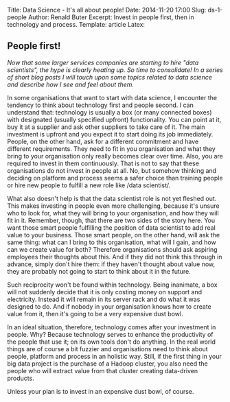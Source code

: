 Title: Data Science - It's all about people!
Date: 2014-11-20 17:00
Slug: ds-1-people
Author: Renald Buter
Excerpt: Invest in people first, then in technology and process.
Template: article
Latex:

## People first!

*Now that some larger services companies are starting to hire "data scientists", the hype is clearly
heating up. So time to consolidate! In a series of short blog posts I will touch upon some topics
related to data science and describe how I see and feel about them.*

In some organisations that want to start with data science, I encounter the tendency to think about
technology first and people second. I can understand that: technology is usually a box (or many
connected boxes) with designated (usually specified upfront) functionality. You can point at it, buy
it at a supplier and ask other suppliers to take care of it. The main investment is upfront and you
expect it to start doing its job immediately. People, on the other hand, ask for a different
commitment and have different requirements. They need to fit in you organisation and what they bring
to your organisation only really becomes clear over time. Also, you are required to invest in them
continuously. That is not to say that these organisations do not invest in people at all. No, but
somehow thinking and deciding on platform and process seems a safer choice than training people or
hire new people to fulfill a new role like /data scientist/.

What also doesn't help is that the data scientist role is not yet fleshed out. This makes investing
in people even more challenging, because it's unsure who to look for, what they will bring to your
organisation, and how they will fit in it. Remember, though, that there are two sides of the story
here. You want those smart people fulfilling the position of data scientist to add real value to
your business. Those smart people, on the other hand, will ask the same thing: what can I bring to
this organisation, what will I gain, and how can we create value for both? Therefore organisations
should ask aspiring employees their thoughts about this. And if they did not think this through in
advance, simply don't hire them: if they haven't thought about value now, they are probably not
going to start to think about it in the future.

Such reciprocity won't be found within technology. Being inanimate, a box will not suddenly decide
that it is only costing money on support and electricity. Instead it will remain in its server rack
and do what it was designed to do. And if nobody in your organisation knows how to create value from
it, then it's going to be a very expensive dust bowl.

In an ideal situation, therefore, technology comes after your investment in people. Why? Because
technology serves to enhance the productivity of the people that use it; on its own tools don't do
anything. In the real world things are of course a bit fuzzier and organisations need to think about
people, platform and process in an holistic way. Still, if the first thing in your big data project
is the purchase of a Hadoop cluster, you also need the people who will extract value from that
cluster creating data-driven products. 

Unless your plan is to invest in an expensive dust bowl, of course.
